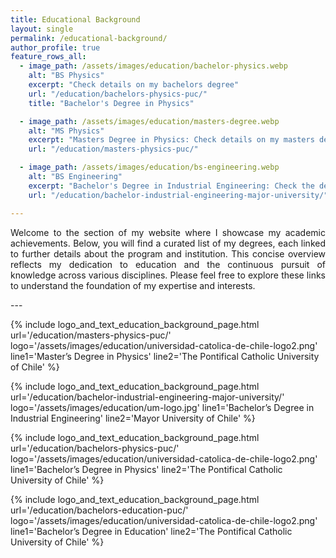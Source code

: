 ```yaml
---
title: Educational Background
layout: single
permalink: /educational-background/
author_profile: true
feature_rows_all:
  - image_path: /assets/images/education/bachelor-physics.webp
    alt: "BS Physics"
    excerpt: "Check details on my bachelors degree"
    url: "/education/bachelors-physics-puc/"
    title: "Bachelor's Degree in Physics"

  - image_path: /assets/images/education/masters-degree.webp
    alt: "MS Physics"
    excerpt: "Masters Degree in Physics: Check details on my masters degree"
    url: "/education/masters-physics-puc/"

  - image_path: /assets/images/education/bs-engineering.webp
    alt: "BS Engineering"
    excerpt: "Bachelor's Degree in Industrial Engineering: Check the details on my engineering degree."
    url: "/education/bachelor-industrial-engineering-major-university/"

---
```

<p style="text-align: justify;">
Welcome to the section of my website where I showcase my academic achievements. Below, you will find a curated list of my degrees, each linked to further details about the program and institution. This concise overview reflects my dedication to education and the continuous pursuit of knowledge across various disciplines. Please feel free to explore these links to understand the foundation of my expertise and interests.
</p>
--- 

{% include logo_and_text_education_background_page.html url='/education/masters-physics-puc/' logo='/assets/images/education/universidad-catolica-de-chile-logo2.png' line1='Master’s Degree in Physics' line2='The Pontifical Catholic University of Chile' %}

{% include logo_and_text_education_background_page.html url='/education/bachelor-industrial-engineering-major-university/' logo='/assets/images/education/um-logo.jpg' line1='Bachelor’s Degree in Industrial Engineering' line2='Mayor University of Chile' %}

{% include logo_and_text_education_background_page.html url='/education/bachelors-physics-puc/' logo='/assets/images/education/universidad-catolica-de-chile-logo2.png' line1='Bachelor’s Degree in Physics' line2='The Pontifical Catholic University of Chile' %}

{% include logo_and_text_education_background_page.html url='/education/bachelors-education-puc/' logo='/assets/images/education/universidad-catolica-de-chile-logo2.png' line1='Bachelor’s Degree in Education' line2='The Pontifical Catholic University of Chile' %}


